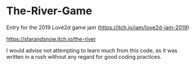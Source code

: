 # The-River-Game
Entry for the 2019 Love2d game jam (https://itch.io/jam/love2d-jam-2019)

https://starandsnow.itch.io/the-river

I would advise not attempting to learn much from this code, as it was written in a rush without any regard for good coding practices.
